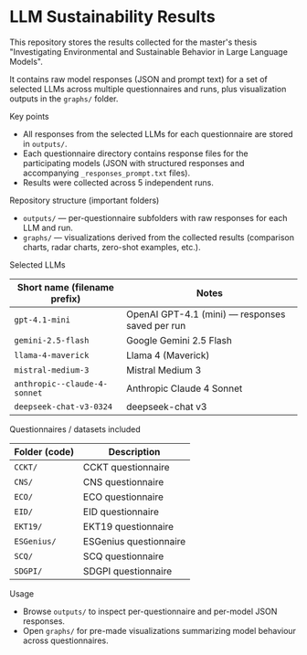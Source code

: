 # LLM Sustainability Results

This repository stores the results collected for the master's thesis
"Investigating Environmental and Sustainable Behavior in Large Language Models".

It contains raw model responses (JSON and prompt text) for a set of selected LLMs across multiple questionnaires and runs, plus visualization outputs in the `graphs/` folder.

Key points
- All responses from the selected LLMs for each questionnaire are stored in `outputs/`.
- Each questionnaire directory contains response files for the participating models (JSON with structured responses and accompanying `_responses_prompt.txt` files).
- Results were collected across 5 independent runs.

Repository structure (important folders)

- `outputs/` — per-questionnaire subfolders with raw responses for each LLM and run.
- `graphs/` — visualizations derived from the collected results (comparison charts, radar charts, zero-shot examples, etc.).

Selected LLMs

| Short name (filename prefix) | Notes |
|---|---|
| `gpt-4.1-mini` | OpenAI GPT-4.1 (mini) — responses saved per run |
| `gemini-2.5-flash` | Google Gemini 2.5 Flash |
| `llama-4-maverick` | Llama 4 (Maverick) |
| `mistral-medium-3` | Mistral Medium 3 |
| `anthropic--claude-4-sonnet` | Anthropic Claude 4 Sonnet |
| `deepseek-chat-v3-0324` | deepseek-chat v3 |

Questionnaires / datasets included

| Folder (code) | Description |
|---|---|
| `CCKT/` | CCKT questionnaire |
| `CNS/` | CNS questionnaire |
| `ECO/` | ECO questionnaire |
| `EID/` | EID questionnaire |
| `EKT19/` | EKT19 questionnaire |
| `ESGenius/` | ESGenius questionnaire |
| `SCQ/` | SCQ questionnaire |
| `SDGPI/` | SDGPI questionnaire |

Usage

- Browse `outputs/` to inspect per-questionnaire and per-model JSON responses.
- Open `graphs/` for pre-made visualizations summarizing model behaviour across questionnaires.

